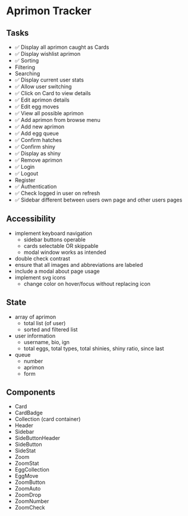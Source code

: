 # Aprimon Tracker

## Tasks
- ✅ Display all aprimon caught as Cards
- ✅ Display wishlist aprimon
- ✅ Sorting
- Filtering
- Searching
- ✅ Display current user stats
- ✅ Allow user switching
- ✅ Click on Card to view details
- ✅ Edit aprimon details
- ✅ Edit egg moves
- ✅ View all possible aprimon
- ✅ Add aprimon from browse menu
- ✅ Add new aprimon
- ✅ Add egg queue
- ✅ Confirm hatches
- ✅ Confirm shiny
- ✅ Display as shiny
- ✅ Remove aprimon
- ✅ Login
- ✅ Logout
- Register
- ✅ Authentication
- ✅ Check logged in user on refresh
- ✅ Sidebar different between users own page and other users pages

## Accessibility
- implement keyboard navigation
    - sidebar buttons operable
    - cards selectable OR skippable
    - modal window works as intended
- double check contrast
- ensure that all images and abbreviations are labeled
- include a modal about page usage
- implement svg icons
    - change color on hover/focus without replacing icon

## State
- array of aprimon
    - total list (of user)
    - sorted and filtered list
- user information
    - username, bio, ign
    - total eggs, total types, total shinies, shiny ratio, since last
- queue
    - number
    - aprimon
    - form

## Components
- Card
- CardBadge
- Collection (card container)
- Header
- Sidebar
- SideButtonHeader
- SideButton
- SideStat
- Zoom
- ZoomStat
- EggCollection
- EggMove
- ZoomButton
- ZoomAuto
- ZoomDrop
- ZoomNumber
- ZoomCheck